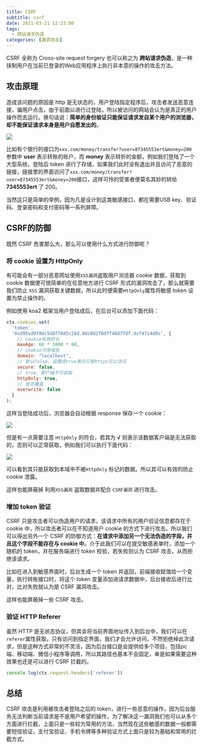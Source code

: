 ```yaml
---
title: CSRF
subtitle: csrf
date: 2021-03-21 12:23:00
tags:
  - 跨站请求伪造
categories: [漏洞攻击]
---
```

CSRF 全称为 Cross-site request forgery 也可以称之为 **跨站请求伪造**，是一种挟制用户在当前已登录的Web应用程序上执行非本意的操作的攻击方法。

<!-- more -->

## 攻击原理
造成该问题的原因是 http 是无状态的，用户登陆指定程序后，攻击者发送恶意连接，骗用户点击，由于前面以进行过登陆，所以被访问的网站会认为是真正的用户操作而去运行。换句话说：**简单的身份验证只能保证请求发自某个用户的浏览器，却不能保证请求本身是用户自愿发出的**。

![](https://img.bipch.cn/2021/03/22/61354dc2da001.png)

比如有个银行的接口为`xxx.com/money/transfer?user=87345553ert&money=200`参数中 **user** 表示转账的账户，而 **money** 表示转折的金额，例如我们登陆了一个大型系统，登陆后 token 进行了存储，如果我们此时没有退出并且访问了恶意的链接，链接里的界面访问了`xxx.com/money/transfer?user=87345553ert&money=200`接口，这样可怜的受害者便莫名其妙的转给 **7345553ert** 了 200。

当然这只是简单的举例，因为凡是设计到这类敏感接口，都在需要USB key、验证码、登录密码和支付密码等一系列屏障。

## CSRF的防御
既然 CSRF 危害那么大，那么可以使用什么方式进行防御呢？
### 将 cookie 设置为 HttpOnly
有可能会有一部分恶意网址使用`XSS漏洞`盗取用户浏览器 cookie 数据，获取到 cookie 数据便可很简单的在任意地方进行 CSRF 形式的漏洞攻击了，那么就需要我们防止 `XSS` 漏洞获取关键数据，所以此时便需要`HttpOnly`属性将敏感 token 设置为禁止操作的。

例如使用 koa2 框架当用户登陆成后，在后台可以添加下面代码：
```javascript
ctx.cookies.set(
  'token',
  '8sd95vd9f8dc5d8f78d5c28d.8dc8d2f8d7f48d7fdf.dsf47s4d8s', {
    // cookie有效时长
    maxAge: 60 * 1000 * 60,
    // cookie可用域名
    domain: "localhost",
    // 默认false，设置成true表示只有https可以访问
    secure: false,
    // true，客户端不可读取
    httpOnly: true,
    // 是否覆盖
    overwrite: false
  }
);
```
这样当登陆成功后，浏览器会自动根据 response 保存一个 cookie：

![](https://img.bipch.cn/2021/03/22/b103d96434f55.png)

但是有一点需要注意 `HttpOnly` 的符合，若其为 **√** 则表示该数据客户端是无法获取的，否则可以正常获取，例如我们可以执行下面代码：

![](https://img.bipch.cn/2021/03/22/9aff4b989b4d6.png)

可以看到其只能获取到本域中不被`HttpOnly` 标记的数据。所以其可以有效的防止 cookie 泄露。

这样也能屏蔽掉 利用`XSS漏洞` 盗取数据并配合 `CSRF漏洞` 进行攻击。

### 增加 token 验证
CSRF 只是攻击者可以伪造用户的请求，该请求中所有的用户验证信息都存在于 cookie 中，所以攻击者可以在不知道用户 cookie 的方式下进行攻击。所以我们可以得出另外一个 CSRF 的防御方式：**在请求中添加另一个无法伪造的字段，并且这个字段不能存在与 cookie 中**。介于此我们可以在提交敏感表单时，添加一个随机的 token，并在服务端进行 token 校验，若失败则认为 CSRF 攻击，从而拒绝该请求。

比如在进入到敏感界面时，后台生成一个 token 并返回，前端接收赋值给一个变量，执行转账接口时，将这个 token 变量添加进请求数据中，后台接收后进行比对，比对失败就认为是 CSRF 漏洞攻击。

这样也能屏蔽掉一些 CSRF 攻击。

### 验证 HTTP Referer
虽然 HTTP 是无状态协议，但其会将当前界面地址传入到后台中，我们可以在`referer`属性获取，只有访问到指定界面，我们才会允许访问，不然拒绝掉此次请求，但是这种方式非常的不灵活，因为后台接口是会提供给多个项目，包括pc端、移动端、微信小程序等调用，所以其路径也基本不会固定，单是如果需要这种效果也还是可以进行 CSRF 拦截的。
```javascript
console.log(ctx.request.headers['referer'])
```

## 总结
CSRF 攻击是利用被攻击者登陆之后的 token，进行一些恶意的操作，因为后台服务无法判断当前请求是不是用户希望的操作，为了解决这一漏洞我们也可以从多个方面进行拦截，上面只是一些较为常用的方法，当然现在这些敏感的数据一般都需要短信验证，支付宝验证、手机令牌等多种验证方式上面只是较为基础和常用的拦截方式。